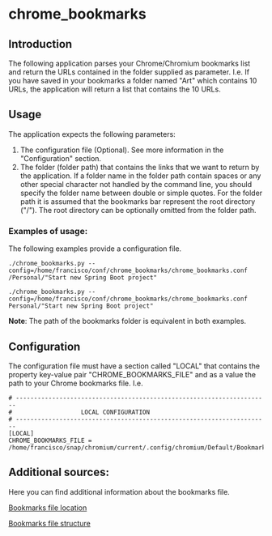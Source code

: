 # chrome_bookmarks

## Introduction
The following application parses your Chrome/Chromium bookmarks list and return the URLs
contained in the folder supplied as parameter. I.e. If you have saved in your bookmarks
a folder named "Art" which contains 10 URLs, the application will return a list that
contains the 10 URLs.

## Usage
The application expects the following parameters:
1. The configuration file (Optional). See more information in the "Configuration" section.
2. The folder (folder path) that contains the links that we want to return by the application.
   If a folder name in the folder path contain spaces or any other special character not handled
   by the command line, you should specify the folder name between double or simple quotes.
   For the folder path it is assumed that the bookmarks bar represent the root directory ("/").
   The root directory can be optionally omitted from the folder path.

### Examples of usage:

The following examples provide a configuration file.

```
./chrome_bookmarks.py --config=/home/francisco/conf/chrome_bookmarks/chrome_bookmarks.conf /Personal/"Start new Spring Boot project"
```

```
./chrome_bookmarks.py --config=/home/francisco/conf/chrome_bookmarks/chrome_bookmarks.conf Personal/"Start new Spring Boot project"
```

**Note**: The path of the bookmarks folder is equivalent in both examples.  


## Configuration
The configuration file must have a section called "LOCAL" that contains the property key-value pair
"CHROME_BOOKMARKS_FILE" and as a value the path to your Chrome bookmarks file. I.e.

```
# ----------------------------------------------------------------------
#                   LOCAL CONFIGURATION
# ----------------------------------------------------------------------
[LOCAL]
CHROME_BOOKMARKS_FILE = /home/francisco/snap/chromium/current/.config/chromium/Default/Bookmarks 
```

## Additional sources:
Here you can find additional information about the bookmarks file.

[Bookmarks file location](https://itstillworks.com/folder-google-chrome-bookmarks-stored-4682.html)

[Bookmarks file structure](https://askubuntu.com/questions/624120/is-it-possible-to-view-google-chrome-bookmarks-and-history-from-the-terminal)